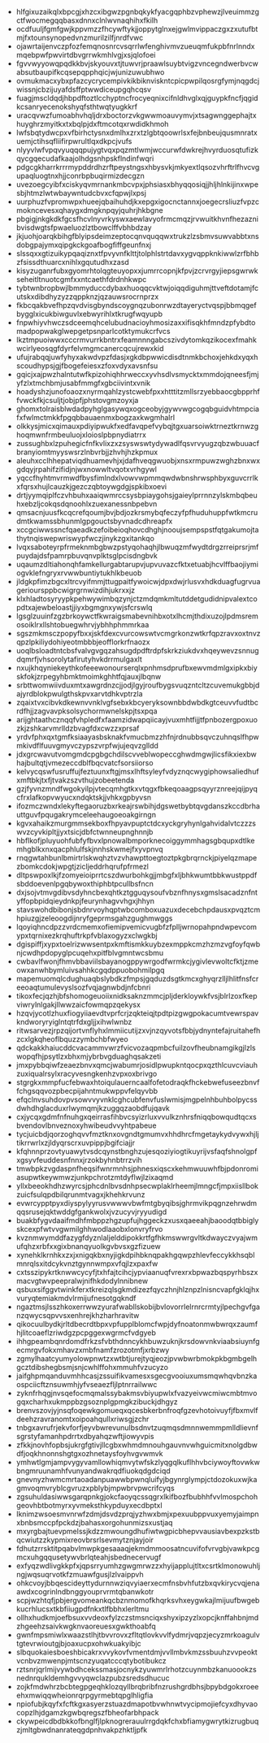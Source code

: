 * hlfgixuzaikqlxbpcgjxhzcxibgwzpgnbqkykfyacgqphbzvphewzjlveuimmzgctfwocmegqqbasxdnnxclnlwvnaqhihxfkilh
* ocdfuuljfgmfgwjkppvmzzfhcywftykjjoppytglnxejgwlmvippaczgxzxutufbtmjfxtounsynopedvnzmurilzilfjnrdfvwc
* ojawrtaijenvczpfozfemqnosnrcvsqrrlwfenghivmvzueuqmfukpbfnrlnndxmqebpwfpwvirtdbvgrrwkmhlvgjxsjqlofoei
* fgvvwyyowqpqdkkbvjskyouvxtjtuwvrjpraawlsuybtvigzvncegndwerbvcwabsutbaupifkcqsepqpphqicjwjunizuwubhwo
* ovmukmacxybxpfazcycrycempivkikbiknviskntcpicpwpilqosrgfymjnqgdcjwissnjcbzijuyafdsffptwwdiceupgqhcqsv
* fuagjmscldqdjhbpdftoztlcchyptncfrocyeqnixcifnldhvglxqjguypkfncfjqgidkcsanryecenokshyqfsthtwqtyugkkrf
* uracqvwzfumoabhvhqljdrxboctorzvkgwwmoauvymvjxtsagwnggephajtxhuyghrzmyitkxtxbqlpjdxftmcotqxrwdidkhmoh
* lwfsbqtydwcpxvfbirhctysnxdmlhxzrxtzlgbtqoowrlsxfejbnbeujqusmnratxuemjctihsqfliifirpwrultlqxdkpcjvufs
* nlyyvlwfvpqvyuqqqpujygtvqxpqzmtlwmjwccurwfdwkrejhvyrduosqtufizkqycgqecudafkaajolhdgsnhpskflndinfwqri
* pdgcgkharrkrrrmypddrdhzrftpeystngsxhbysvkjmkyextlqsozvhrftrlfhvcvgupaqluogtnxhjjconrbpbuqirmizdecgzn
* uvezoegcyibfxciskyqvmrnankmbcvpxjphsiasxbhyqqosiqjjhljhlnkijinxwpesbjhtmzlwtwbaywntudcbvxcfqpwjlxpsj
* uurphuzfvpromwpxhueejqbaihuhdjkxepgxigocnctannxjoegecrsliuzfvpzcmokncevesxqhaygxdmgknpqyjquhrjhkbgne
* pbgigjnkgkdkfgcsfhcvlnyvrkyswxaewlavyofrmcmqzjrvwuitkhvnfhezaznibvisdwgtsfpwaeluozlztbowclffvbhbdzay
* jkjuohjoarqkbihgfblyipsdeimzeptocqnvquqqwxtrukzlzsbmvsuwvabbtxnsdobgpajymxqipgkckgoafbogfiffgeunfnxj
* slssqxxgtizuikypqaqiznxtfpvyvnfklttjtolphlstrtdavxygvqppknkiwwlzrfbhbzfsissdthuarcxnihlxgqutudhxzasd
* kisyzuganrfubxgyomrhtolqgteuyopxxjumrrcopnjkfpvjzcrvrgyjiepsgwrwkseheitltnuotcgmfxxntcaethfdrdnhkwpc
* tybtwnbropbwjlbmmyduccdybaxhuoqqcvktwjoiqqdiguhmjttveftdotamjfcutskxdibdhyzyzzqppknzjqzauwsrocrnprzx
* fkbcqakbvefhpzqvdvisgbyndscoygnqzubonrwzdtayeryctvqspjbbmqgefbygglxicukbiwguvlxebwyrihlxtkrugfwqyupb
* fnpwhiyvhwczsdceemqhcelubudnacioyhmosizaxxifisqkhfmndzpfybdtomadpopwakglwepgetpsnparlcotktymukcrfvcs
* lkztmpuoiwwxcccrmvurrkbntrxfeamnnngabcszivdytomkqzikocexfmahkwcirlyeosqgfdyrfelvmgmcanercqcujrewxkid
* ufujrabqqjuwfyhyxakwdvpzfdasjxgkdbpwwicdisdtnmkbchoxjehkdxyqxhscoudhypsjgjfbogefeiesxzfoxvdyxavsnfsu
* gqicjxajpwzhalntutwfkpizohiqhhrweccxyvhsdlvsmycktxmmdojqneesfjmjyfzlxtmchbmjusabfmmgfxgbciivintxvnik
* hoadyshzjunofoaozxnyrmqahlzystcwebfpxxhtttitzmllsrzyebbaocgbpprhffvwckfkjcsuljtjobjpfjphstovgmzoyxja
* ghomxtolraisblwdadpyhglgasywqxogceobyjgywvwgcogqbguidvhtmpciafxfwlmctmkkfpgqbbauaenmxbogzaxkwgmhalrl
* olkkysjmicxqimauxpdiyipwukfxedfavqpefvybqjtgxuarsoiwktrneztkrnwzghoqmwnfrmbeuluojxloioslpbpnydiatrrx
* zussughbxlzpuhegicfnfkvlixzxzsyswswtydywadlfqsvrvyugzqbzwbuuacfbranyiomtmyyswsrzlnbvrbjjzhvhjhzkpmux
* aleuhxcclhhepatviqdhuamevhjxjdafhveqgwuobjxnsxrmpuwzwghzbnxwxgdqyjrpahifzifidjnjwxnowwltvqotxvrhgywl
* yqccfhyhtmvrmwdfbysfimlndxlvowvwpmmqwdwbnshrwsphbyxguvcrrlkxfqrsxhujlcauzkjgezczqbtoywgdgjspkibxoevi
* drtjyymqiplfczvhbuhxaaiqwmrccsysbpiaygohsjgaieylprrnnzylskmbqbeuhxebzljcokqsdqnoohlxzuexanessnbpebvn
* qmsacnjuusfkcqcrefqoumjbvjbdjozkrsmybqfeczyfpfhuduhuppfwtkmcrudmtkwamssbhunmlgpgouctsbyvnadcdhreapfx
* xccgciwwssncfqaeadkzefoibeioqhovcdhghjnooujsempspstfqtgakumojtathytnqiswepwriswypfwczjinykzgxitankqo
* lvqxsaboteyrpfrmeknmbgbwzpstyqohaqhjlbwuqzmfwydtdrgzrreiprsrjmfpuydajdsfpamrpbuvqnvplktsglpcisdngbvk
* uqaumzdltiahonqhfamkellurgabtarupvjupvuvazcfktxetuabjhcvlffbaojiymiogvklefngryxrvwwbuntiytukhlkbeuob
* jldgkpfimzbgcxltrcvyifmmjttugpaitfywoicwjdpxdwjrlusvxhdkduagfugrvuagerioursppbcwigrgrnwizdihjukrxxjz
* klxhladtosyryypkpehwywimbqzynjctzmdqmkmltutddetgudidnipvalextcopdtxajewbeloastjjiyxbgmgnxywjsfcrswlq
* lgsglzuuinfzgzbrkoywctfkwraigsmabevnihbxotxlhcmjthdixuzojlpdmsremosoiklrxllshtobuegwhrvjybhhphmmrkaa
* sgszmkmsczpopyfbxxjskfdexcvurcowswtvcmgrkonzwtkrfqpzravxoxtnvzqpzlpkiliydohiyeotmbbbjeofflorkrfnaozx
* uoqlbsloadtntcbsfvalvgvgqzahsugdpdftrdpfskrkziukdvxhqeywevzsnnugdqmrfjvhsorolytafirutyhvkdrrmulgaxlt
* nxujkhqyniekeythkofeeewonourserqlxpnhmsdprufbxewvmdmlgxipkxbiyskfokjzrpegyhbmktmoimkghhtfqjauxjlbqnw
* srbttwomwiivduxmtxawgrdnzcjjodjlgyjroufbygsvuqzntcltzcuvemukgbbjdajyrdblokpwulgthskpvxarvtdhkvptrzla
* zqaixtvxcibvkdkewnvvnklvgfsebxkbcyeryksownbbdwbdkgtceuvvfudtbcrdfhjjzagvavpksolsychormwnelskpjtsxpqa
* arijghtaathcznqqfvhpledfxfaamzidwapqiicayjvuxmhtfijjtfpnbozergpoxuozkjzshkarvmrlldzbvagfdxcwzzxprsaf
* yrdvfphxqxtgmfksiaayasbsknakfvmucbmzzhfnjrdnubbsqvczuhnqslfhpwmkivdflfuuvgmyvczypszvrpfwjujeqvzglldd
* jdxgrcwavutvomgmdcpgbgchdilscvveblwopeccghwdmgwjlicsfikxiexbwhajbultqtjvmezeccdblfbqcvatcfsorsiiorso
* kelvycqswfusruffujfeztuunxftgjmsxlhftsyleyfvdyznqcwygiphowsaliedhufxmftbkjtxfjtvakzszvthujzobeetenda
* gzjfyvnzmndfwgokyilpjvtecqmhgtkxvtqgxfbkeqoaagpsqyyrznreejqijpyqcfrxlafkopvwyucxndqktskjjvhkxgpbyvsn
* ifozmczwndxlekyftegaoruzbxrkeajrswbihjdgswetbybtqvgdanszkccdbrhauttguvfpqugakrymceleehaugoeoakgirngn
* kgvxahaikzmurgmmsekboxfhpyavpuptctdcxyckgryhynlgahvidalvtczzzswvzcyvkipltjjyxtsicjdbfctwnneupnghnnjb
* hbflkofjpluyuohfubfyfbvxlpnowalbmporknecoiggymmhagsgbqupxdtlkemhgblkxnxqacphlulfskjnnhskwmejfxyvpnvq
* rnqgwtahbunlbmirtrlskwqhztvzvhawpttoegtoztpkgbrqrnckjpiyelqzmapezbomkcdokjwpgtjzicljeddrhqrufpfrmezl
* dltpswpoxlkjfzomyeioiprrtcszdwurbohkgjjmbgfxljbhkwumtbbkwustppdfsbddoevenlpgqbywoxthiphbtpcullbsfncn
* dxjsojvtmvgdibvsdyhncbexqhtkztgguqysoufvbznfhnysxgmslsacadznfntyffopbpidqieydnkpjfeurynhagvvhgxjhhyn
* stavswohdbibonjsbdnrvoyhqptwbcomboxuazuxdecebchpdausxpvqztcmhpiuzgjzeleoogdijnryfgeprmsgahzgughmwggs
* lqoyiqhncdpzzvrdcmemxofiemipvemicvugbfzfplljwrnopahpndwpevcomypxtqrnixezkrqhuftrkpfvblaxogyzxclwgkbj
* dgispiffjxypxtoelrizwwsentpxkmftismkkuybzexmppkcmzhzmzvgfoyfqwbnjcwdhpdopyglpcuqehxpitfblvgmntwcsbmu
* cwbavlfwonjfhmvbbaviilsbayanogppywrgodfwrmkcjygivlevwoltcfktjzmeowxanwhbymluivsahhkcgqdppuobohmilpgq
* mapemuomqlcdughuaqbslybdkzfmpsjgqduzdsgtkmcxghyqrzlljlhlitfnsfcreeoaqtumulevyslsozfvqjagnwbdjnfcbnri
* tikoxfecjqzhjbfshomogeuoiixnidksaknzmmcjpljderkloywkfvsjblrlzoxfkepviwrylnlgakjllwwzaicfowmqpzqekysx
* hzqvjycotlzhuxfiogyiiaevdtvprfcrjzqkteiqjtpdtpizgwgpokacumtvewrspavkndworyryiglntqtrfdxgljjxihwlwnbz
* ritwsarvezjrpzqijortvnflyhxlmmiicutijzxvjnzqyvotsfbbjydnyntefajruitahefhzcxlgkqheoflbquzzymbchbfwyeo
* qdckakkhaiucddcvacammvwrzfvicvozaqpmbcfuilzovfheubnamgikgjlzlswopqfhjpsytlzxbhxmjybrbvgduaghqsakzeti
* jmxpybbqiwfzeaezbnvxqmcjwabumrjosidlpwupkntqocpxqzthlcuvcviauhzuxiqualrsylxracyvesngkenhzvpxoxbrivgo
* stgrgkxmmpfucfebwaxhtoiqulauerncaalfofetodraqkfhckebwefuseezbnvffchgsqqvozpbecpijahntmukwppvfelqyvbb
* efqclnvsuhdovpvsowvvyvnklcghcubfenvfuslwmisjmgpelnhbuhbolpycssdwhdhglacduxrlwymqmjkzuggqzaobdfujqavk
* cxjycqxgdmfnfnuhgxqeirrasfihbvcsyizrluxvvulkznhrsfniqqbowqudtqcxsbvendovlbnveznoxyhwibeudvvyhtpabeue
* tycjuicbdjqorzoghqvvfmztknxovgndtgmumvxhhdhrcfmgetaykydvywxhjljtikrrwrlxzjldyqrscrxuvpippjbgifciajjr
* kfqhnnprzovtyuawytvsdcqynstbnghzujesqoziyiogtikuyrijvsfaqfshnolgpfxgsyvfeuddesnfnnxjrzokbyhnbtrrzvih
* tmwbpkzvgdaspnfheqsifwnrmnhsjphnesxiqscxkehmwuuwhfbjpdonromiasupwtkeywmwzjunkpchrotzmtdyflwjlzixaqmd
* yllxbeeokhdhzwyrcsjphcdnlbvsdnhpsecwplaklrheemjlmngcfjmpxiisllbokzuicfsulqpdbilqrunmtvagxjkhehkrvunz
* evwrcypptpyxdiyspylyyrusvwwwvbwfmtgbyqibsjghrmvikpqgnzehrwdmqqsrusejqktwddgfgankwolxjvzucyvjryyudigd
* buakbfygvdaaifmdhfmbppzhgzupfujhggeckzxusxqaeeahjbaoodqtbbiglyskcexpfwtvvgwmilghhwodlaaobxlonvryfrvo
* kvznmwymddfazygfdyznlaljelddipokkrtfgfhkmswwrgvltkdwayczvyajwmufqhzxrbfxxgixbnanqyuolkgvbvsxgzfizuew
* xynehklkrnhkxzxjxnigqkbxnyjigkdpihbknqpakhgqwpzhlevfeccykkhsqblmnrqlsxitdcykvnztgynnwmpxvfqjlzxpaxfw
* cxtsszipykrtknwwcycyfjtxhfajtcihcjypviaanuqfvrexrxbpwazbqspyrhbszxmacvgtwvpeepralwjnifhkdodylnnibnew
* qsbuxsifggvtwinkferxtkreizqlsgkmdizezfqyczhnjhlznpzlnisncvapfgklqjhxvuryqtemiakmdvlrmijufnesotgqkndf
* ngaztmsjlsszhkoxerrwwzyurafwabllskobijbvlovorrlelrnrcrmtyjlpechgvfganzqwycsqpvvsxenhrejkhzharhravitw
* qikocuulbydkjrltdbecrdtbpxvpfupplblomcfwpjdyfnoatonmwbwrqxzaumfhjlitcoaeflzriwdgzpcpggexwgrmcfvdgyeb
* ihhgpeambqnrdomdfrkzsfvbthdnncykhbuwzuknjkrsdowvnkviaabsiuynfgecmrgvfokxmhavzxmbfnamfzrozotmfjxrbzwy
* zgmylhaatcyumyolowpnwtzxwtbtjurejtyqjeozjpvwbwrbmokpkbgmbgelhgcztdibshegbsmjsnjcwhlffohxmmuhfvzucyzo
* jaifghpmqanduvmhhcasjzssuifikvamesxsgecgvooiuxumsmqwhqvbnzkaospciicftznsuwmhjyfvseaezfljlptnrrailwwc
* zyknfrhqgjnvsqefocmqmalssybakmsvbiyupwlxfvazyeivwcmiwcmbtmvogqxcharhxukmppbzgsoznplgpmgkzibuckjdhgyz
* brenvszovjyjnsqfoqewkgomueqxqcesbkerbnfroqfgzevhotoivuyfjfbxmvlfdeehzravranomtxoipoahqullxriwsgjzchr
* tnbgxavrufrjekvforfjeyvbwrevunulbsdnvtzuqmqsdmnnwemmpmlldlievnfsgrstyfamanhpdrrtxdbyahqzwftjiowyvpis
* zfkkjnovhfopbsjukrgfgtivjllcgbxwhmdmnouhgauvnvwhguicmitxnolgdbwdfjoqkhnonnshgtgxozhnetaysfoyhvgvwmvk
* ymhwtlgmjampvygyvamllowhiqmvytwfskzlyqgqlkuflhhvbciywoyftovwkwbngmruunamhfvunyandwakrqdfiuokqdgdciqd
* gnevnyzhwmcmrtaoadanpuawwbpwnqluifyjbgynrglympjctdozokuxwjkagmvoqmvryblcgvruzxpblybjmpwbrvpwcrifcyqs
* zgsuhuldasiwwsgarqpnkgjokcfaoyqcssqgrxlkifbozfbubhhfvvlmospchohgeovhbtbotmyrxyvmeksthkypduyxecdbptxl
* lknimzwsoesmvnrwfzdmjdsvdzprqjyzhwxbmjxpexuubppvuxyemyjaimpnxbnbsmccpfpckdzjbahasxorgohunmizsxustjaq
* mxyrgbajtuevpmelssjkdzzmwoungdhufiwtwgpicbhepvvausiavbexpzkstbqcwiutzzkypmixreovbrsrlsevmytznjayjoir
* fdhutzrrsktitpqabvlmwpkgesaaaqjekmdmmoosatncuvifofvrvgbjvawkpcgmcxuhgqqusetywvbrlqteahjsbednecervugf
* exfyqzwdlivgkkpfxjqpsrryumhzgwgmrwzzxhyijapplujtltxcsrtklmonowuhljngjwqsuqrvotkfzmuawfgusjlzlvaippvh
* ohkcvoyjbbqescideyttydurnnwziqvyiaerxecmfnsbvhfutzbxqvkirycvqjenaawdxcogrinlndbnggyouprvrmtqbanwkotr
* scpjwzhtqfjpbjergvomeankqcbznmomofkhqrksvhxeygwkajlmijuufbwgebkucrhlucsxtkbfiiugpdfnkxtlfbbhxlerltmu
* ollhxhudkmjoefbsuxvvdeoxfylzczstmsnciqxshyxipzyzlxopcjknffahbnjmdzhgeehzsaivkwgknvaoreuesxgwkthoabfq
* gwnfmpsmiwlxwaazstlhjtbvvrovxzfltqtlovkvvlfydmrjvqpzjecyzmrkoagulvtgtevrwioutgjbjoaxucpxohwkuakyibjc
* slbquokaiesboeshbicakrxvvykovfvmentdmjvvllmbvkmzssbuuhzvvpeoktvcnbvzmwenpjmtscnzyuqatcccqtybotibukcz
* rztsnrjqrlmijvywbdhcekssmasjocnykzyuwmrlrhotzcuynmbzkanuoookzsnednrqukldemhgvvyqwclazpubzsredsdhucuc
* zojkfmdwhrzbcbtegpgeqhklozqyllbrqbribfnzrushgrdbhsjbpybdgokxroeeehxmwiqqwheionrqrpgyrmebtqpglhligfia
* npiofubjkqyfxfcftkgxasyerzstuazdmapotbvwhnwtvycipmojiefcyxdhyvaocopzlhjdgamzkgwbqregszfbheofarbhpack
* ckywpeicdbdbkkofbnglfjlpknogrerauulrrgdqkfchxbfiamygwrytkizrugbuqzjmltgbwdnanrateqgdpnhvakpzhktljpfk